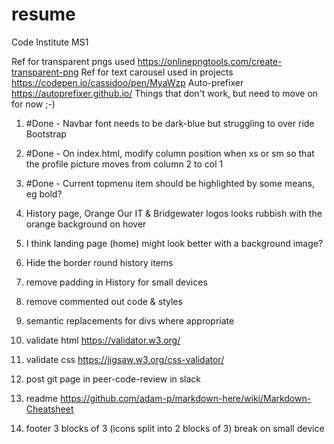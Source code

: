 # resume
Code Institute MS1

Ref for transparent pngs used https://onlinepngtools.com/create-transparent-png
Ref for text carousel used in projects https://codepen.io/cassidoo/pen/MyaWzp
Auto-prefixer https://autoprefixer.github.io/
Things that don't work, but need to move on for now ;-)

1) #Done - Navbar font needs to be dark-blue but struggling to over ride Bootstrap
2) #Done - On index.html, modify column position when xs or sm so that the profile picture moves from column 2 to col 1
3) #Done - Current topmenu item should be highlighted by some means, eg bold?
4) History page, Orange Our IT & Bridgewater logos looks rubbish with the orange background on hover
5) I think landing page (home) might look better with a background image?

6) Hide the border round history items
7) remove padding in History for small devices
8) remove commented out code & styles
9) semantic replacements for divs where appropriate
10) validate html https://validator.w3.org/
11) validate css https://jigsaw.w3.org/css-validator/

12) post git page in peer-code-review in slack
13) readme https://github.com/adam-p/markdown-here/wiki/Markdown-Cheatsheet
14) footer 3 blocks of 3 (icons split into 2 blocks of 3) break on small device